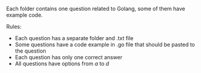 Each folder contains one question related to Golang, some of them have example code.

Rules:

* Each question has a separate folder and .txt file
* Some questions have a code example in .go file that should be pasted to the question
* Each question has only one correct answer
* All questions have options from *a* to *d*
